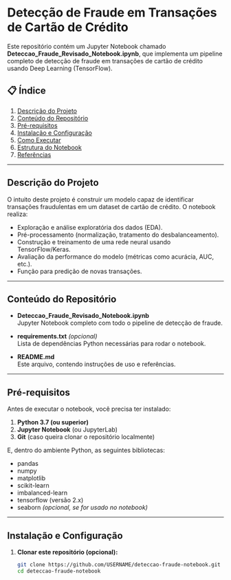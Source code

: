 # Detecção de Fraude em Transações de Cartão de Crédito

Este repositório contém um Jupyter Notebook chamado **Deteccao_Fraude_Revisado_Notebook.ipynb**, que implementa um pipeline completo de detecção de fraude em transações de cartão de crédito usando Deep Learning (TensorFlow). 

## 📋 Índice

1. [Descrição do Projeto](#descrição-do-projeto)  
2. [Conteúdo do Repositório](#conteúdo-do-repositório)  
3. [Pré-requisitos](#pré-requisitos)  
4. [Instalação e Configuração](#instalação-e-configuração)  
5. [Como Executar](#como-executar)  
6. [Estrutura do Notebook](#estrutura-do-notebook)  
7. [Referências](#referências)  

---

## Descrição do Projeto

O intuito deste projeto é construir um modelo capaz de identificar transações fraudulentas em um dataset de cartão de crédito. O notebook realiza:

- Exploração e análise exploratória dos dados (EDA).  
- Pré-processamento (normalização, tratamento do desbalanceamento).  
- Construção e treinamento de uma rede neural usando TensorFlow/Keras.  
- Avaliação da performance do modelo (métricas como acurácia, AUC, etc.).  
- Função para predição de novas transações.  

---

## Conteúdo do Repositório

- **Deteccao_Fraude_Revisado_Notebook.ipynb**  
  Jupyter Notebook completo com todo o pipeline de detecção de fraude.  

- **requirements.txt** *(opcional)*  
  Lista de dependências Python necessárias para rodar o notebook.  

- **README.md**  
  Este arquivo, contendo instruções de uso e referências.  

---

## Pré-requisitos

Antes de executar o notebook, você precisa ter instalado:

1. **Python 3.7 (ou superior)**  
2. **Jupyter Notebook** (ou JupyterLab)  
3. **Git** (caso queira clonar o repositório localmente)  

E, dentro do ambiente Python, as seguintes bibliotecas:
- pandas  
- numpy  
- matplotlib  
- scikit-learn  
- imbalanced-learn  
- tensorflow (versão 2.x)  
- seaborn *(opcional, se for usado no notebook)*  

---

## Instalação e Configuração

1. **Clonar este repositório (opcional):**
   ```bash
   git clone https://github.com/USERNAME/deteccao-fraude-notebook.git
   cd deteccao-fraude-notebook

